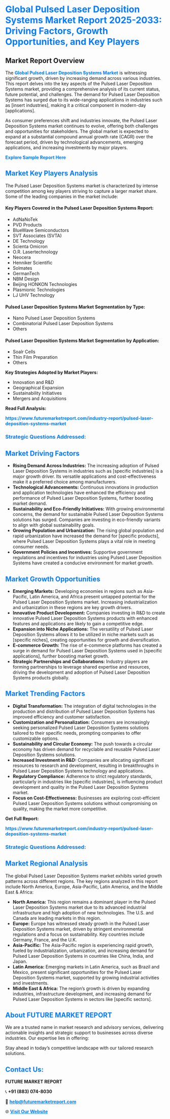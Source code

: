 <h1 style="color: #007BFF;">Global Pulsed Laser Deposition Systems Market Report 2025-2033: Driving Factors, Growth Opportunities, and Key Players</h1>

<section id="overview">
<h2>Market Report Overview</h2>
<p>The <a href="https://www.futuremarketreport.com/industry-report/pulsed-laser-deposition-systems-market" style="color: #007BFF; text-decoration: none;"><strong>Global Pulsed Laser Deposition Systems Market</strong></a> is witnessing significant growth, driven by increasing demand across various industries. This report delves into the key aspects of the Pulsed Laser Deposition Systems market, providing a comprehensive analysis of its current status, future potential, and challenges. The demand for Pulsed Laser Deposition Systems has surged due to its wide-ranging applications in industries such as [insert industries], making it a critical component in modern-day [applications].</p>
<p>As consumer preferences shift and industries innovate, the Pulsed Laser Deposition Systems market continues to evolve, offering both challenges and opportunities for stakeholders. The global market is expected to expand at a substantial compound annual growth rate (CAGR) over the forecast period, driven by technological advancements, emerging applications, and increasing investments by major players.</p>
</section>

<section id="overview">
<p><a href="https://www.futuremarketreport.com/request-sample/reportId=98200" style="color: #007BFF; text-decoration: none;"><strong>Explore Sample Report Here</strong></a></p>
</section>

<section id="key-players">
<h2 style="color: #007BFF;">Market Key Players Analysis</h2>
<p>The Pulsed Laser Deposition Systems market is characterized by intense competition among key players striving to capture a larger market share. Some of the leading companies in the market include:</p>
<h4>Key Players Covered in the Pulsed Laser Deposition Systems Report:</h4>
<ul><li>AdNaNoTek</li><li>PVD Products</li><li>BlueWave Semiconductors</li><li>SVT Associates (SVTA)</li><li>DE Technology</li><li>Scienta Omicron</li><li>O.R. Lasertechnology</li><li>Neocera</li><li>Henniker Scientific</li><li>Solmates</li><li>GermanTech</li><li>NBM Design</li><li>Beijing HONKON Technologies</li><li>Plasmionic Technologies</li><li>LJ UHV Technology</li></ul>
<h4>Pulsed Laser Deposition Systems Market Segmentation by Type:</h4>
<ul><li>Nano Pulsed Laser Deposition Systems</li><li>Combinatorial Pulsed Laser Deposition Systems</li><li>Others</li></ul>

<h4>Pulsed Laser Deposition Systems Market Segmentation by Application:</h4>
<ul><li>Soalr Cells</li><li>Thin Film Preparation</li><li>Others</li></ul>
<p><strong>Key Strategies Adopted by Market Players:</strong></p>
<ul>
<li>Innovation and R&D</li>
<li>Geographical Expansion</li>
<li>Sustainability Initiatives</li>
<li>Mergers and Acquisitions</li>
</ul>
</section>

<section>
<p><strong>Read Full Analysis: </strong></p><a href="https://www.futuremarketreport.com/industry-report/pulsed-laser-deposition-systems-market" style="color: #007BFF; text-decoration: none;"><strong>https://www.futuremarketreport.com/industry-report/pulsed-laser-deposition-systems-market</strong></a>
<h3 style="color: #007BFF;">Strategic Questions Addressed:</h3>
</section>

<section id="driving-factors">
<h2 style="color: #007BFF;">Market Driving Factors</h2>
<ul>
<li><strong>Rising Demand Across Industries:</strong> The increasing adoption of Pulsed Laser Deposition Systems in industries such as [specific industries] is a major growth driver. Its versatile applications and cost-effectiveness make it a preferred choice among manufacturers.</li>
<li><strong>Technological Advancements:</strong> Continuous innovations in production and application technologies have enhanced the efficiency and performance of Pulsed Laser Deposition Systems, further boosting market demand.</li>
<li><strong>Sustainability and Eco-Friendly Initiatives:</strong> With growing environmental concerns, the demand for sustainable Pulsed Laser Deposition Systems solutions has surged. Companies are investing in eco-friendly variants to align with global sustainability goals.</li>
<li><strong>Growing Population and Urbanization:</strong> The rising global population and rapid urbanization have increased the demand for [specific products], where Pulsed Laser Deposition Systems plays a vital role in meeting consumer needs.</li>
<li><strong>Government Policies and Incentives:</strong> Supportive government regulations and incentives for industries using Pulsed Laser Deposition Systems have created a conducive environment for market growth.</li>
</ul>
</section>

<section id="growth-opportunities">
<h2 style="color: #007BFF;">Market Growth Opportunities</h2>
<ul>
<li><strong>Emerging Markets:</strong> Developing economies in regions such as Asia-Pacific, Latin America, and Africa present untapped potential for the Pulsed Laser Deposition Systems market. Increasing industrialization and urbanization in these regions are key growth drivers.</li>
<li><strong>Innovative Product Development:</strong> Companies investing in R&D to create innovative Pulsed Laser Deposition Systems products with enhanced features and applications are likely to gain a competitive edge.</li>
<li><strong>Expansion into Niche Applications:</strong> The versatility of Pulsed Laser Deposition Systems allows it to be utilized in niche markets such as [specific niches], creating opportunities for growth and diversification.</li>
<li><strong>E-commerce Growth:</strong> The rise of e-commerce platforms has created a surge in demand for Pulsed Laser Deposition Systems used in [specific applications], further boosting market growth.</li>
<li><strong>Strategic Partnerships and Collaborations:</strong> Industry players are forming partnerships to leverage shared expertise and resources, driving the development and adoption of Pulsed Laser Deposition Systems products globally.</li>
</ul>
</section>

<section id="trending-factors">
<h2 style="color: #007BFF;">Market Trending Factors</h2>
<ul>
<li><strong>Digital Transformation:</strong> The integration of digital technologies in the production and distribution of Pulsed Laser Deposition Systems has improved efficiency and customer satisfaction.</li>
<li><strong>Customization and Personalization:</strong> Consumers are increasingly seeking personalized Pulsed Laser Deposition Systems solutions tailored to their specific needs, prompting companies to offer customizable options.</li>
<li><strong>Sustainability and Circular Economy:</strong> The push towards a circular economy has driven demand for recyclable and reusable Pulsed Laser Deposition Systems solutions.</li>
<li><strong>Increased Investment in R&D:</strong> Companies are allocating significant resources to research and development, resulting in breakthroughs in Pulsed Laser Deposition Systems technology and applications.</li>
<li><strong>Regulatory Compliance:</strong> Adherence to strict regulatory standards, particularly in industries like [specific industries], is influencing product development and quality in the Pulsed Laser Deposition Systems market.</li>
<li><strong>Focus on Cost-Effectiveness:</strong> Businesses are exploring cost-efficient Pulsed Laser Deposition Systems solutions without compromising on quality, making the market more competitive.</li>
</ul>
</section>

<section>
<p><strong>Get Full Report: </strong></p><a href="https://www.futuremarketreport.com/industry-report/pulsed-laser-deposition-systems-market" style="color: #007BFF; text-decoration: none;"><strong>https://www.futuremarketreport.com/industry-report/pulsed-laser-deposition-systems-market</strong></a>
<h3 style="color: #007BFF;">Strategic Questions Addressed:</h3>
</section>


<section id="regional-analysis">
<h2 style="color: #007BFF;">Market Regional Analysis</h2>
<p>The global Pulsed Laser Deposition Systems market exhibits varied growth patterns across different regions. The key regions analyzed in this report include North America, Europe, Asia-Pacific, Latin America, and the Middle East & Africa:</p>
<ul>
<li><strong>North America:</strong> This region remains a dominant player in the Pulsed Laser Deposition Systems market due to its advanced industrial infrastructure and high adoption of new technologies. The U.S. and Canada are leading markets in this region.</li>
<li><strong>Europe:</strong> Europe has witnessed steady growth in the Pulsed Laser Deposition Systems market, driven by stringent environmental regulations and a focus on sustainability. Key countries include Germany, France, and the U.K.</li>
<li><strong>Asia-Pacific:</strong> The Asia-Pacific region is experiencing rapid growth, fueled by industrialization, urbanization, and increasing demand for Pulsed Laser Deposition Systems in countries like China, India, and Japan.</li>
<li><strong>Latin America:</strong> Emerging markets in Latin America, such as Brazil and Mexico, present significant opportunities for the Pulsed Laser Deposition Systems market, supported by growing industrial activities and investments.</li>
<li><strong>Middle East & Africa:</strong> The region’s growth is driven by expanding industries, infrastructure development, and increasing demand for Pulsed Laser Deposition Systems in sectors like [specific sectors].</li>
</ul>
</section>

<footer>
<h2 style="color: #007BFF;">About FUTURE MARKET REPORT</h2>
<p>We are a trusted name in market research and advisory services, delivering actionable insights and strategic support to businesses across diverse industries. Our expertise lies in offering:</p>

<p>Stay ahead in today’s competitive landscape with our tailored research solutions.</p>

<h2 style="color: #007BFF;">Contact Us:</h2>
<p><strong>FUTURE MARKET REPORT</strong></p>
<p>📞 <strong>+91 (883) 074-8030</strong></p>
<p>📧 <strong><a href="mailto:help@futuremarketreport.com" style="color: #007BFF;">help@futuremarketreport.com</a></strong></p>
<p>🌐 <strong><a href="https://www.futuremarketreport.com/" style="color: #007BFF;">Visit Our Website</a></strong></p>
</footer>